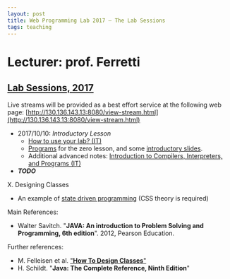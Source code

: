 ```yaml
---
layout: post
title: Web Programming Lab 2017 – The Lab Sessions
tags: teaching
---
```


# Lecturer: prof. Ferretti
## [Lab Sessions, 2017](#2017)

Live streams will be provided as a best effort service at the following web page: [http://130.136.143.13:8080/view-stream.html](http://130.136.143.13:8080/view-stream.html)

*  2017/10/10: *Introductory Lesson*
   * [How to use your lab? (IT)](https://github.com/jackbergus/LPI07/raw/master/Lesson00/LabRuleBook.pdf)
   * [Programs](https://github.com/jackbergus/LPI07/tree/master/Lession00) for the zero lesson, and some [introductory slides](https://github.com/jackbergus/LPI07/raw/master/Lesson00/ex00.pdf).
   * Additional advanced notes: [Introduction to Compilers, Interpreters, and Programs (IT)](https://github.com/jackbergus/LPI07/raw/master/Lesson00/00Compilers.pdf)
 * ***TODO***
   
X. Designing Classes
   * An example of [state driven programming](https://github.com/jackbergus/LucenePdfIndexer) (CSS theory is required)

Main References:
* Walter Savitch. "**JAVA: An introduction to Problem Solving and Programming, 6th edition**". 2012, Pearson Education.

Further references:
* M. Felleisen et al. ["**How To Design Classes**"](http://www.ccs.neu.edu/home/matthias/HtDC/htdc.pdf)
* H. Schildt. "**Java: The Complete Reference, Ninth Edition**" 
